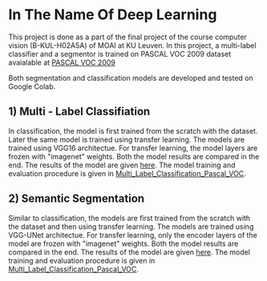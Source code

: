 # In The Name Of Deep Learning
This project is done as a part of the final project of the course computer vision (B-KUL-H02A5A) of MOAI at KU Leuven.
In this project, a multi-label classifier and a segmentor is trained on PASCAL VOC 2009 dataset avaialable at [PASCAL VOC 2009](http://host.robots.ox.ac.uk/pascal/VOC/voc2009/VOCtrainval_11-May-2009.tar)

Both segmentation and classification models are developed and tested on Google Colab. 

## 1) Multi - Label Classifiation
In classification, the model is first trained from the scratch with the dataset. Later the same model is trained using transfer learning.
The models are trained using VGG16 architectue. For transfer learning, the model layers are frozen with "imagenet" weights. Both the model results are compared in the end. The results of the model are given [here](Image_Classification/README.md). The model training and evaluation procedure is given in [Multi_Label_Classification_Pascal_VOC](Image_Classification/Multi_Label_Classification_Pascal_VOC.ipynb).

## 2) Semantic Segmentation 
Similar to classification, the models are first trained from the scratch with the dataset and then using transfer learning.
The models are trained using VGG-UNet architectue. For transfer learning, only the encoder layers of the model are frozen with "imagenet" weights. 
Both the model results are compared in the end. The results of the model are given [here](Image_Segmentation/README.md). The model training and evaluation procedure is given in [Multi_Label_Classification_Pascal_VOC](Image_Segmentation/Segmentation_Pascal_VOC.ipynb).
